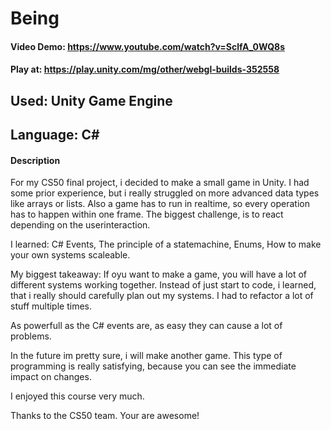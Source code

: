 # Being
#### Video Demo: https://www.youtube.com/watch?v=SclfA_0WQ8s
#### Play at: https://play.unity.com/mg/other/webgl-builds-352558
## Used: Unity Game Engine
## Language: C#

#### Description
For my CS50 final project, i decided to make a small game in Unity. I had some prior experience, but i really struggled on more advanced data types like arrays or lists.
Also a game has to run in realtime, so every operation has to happen within one frame. The biggest challenge, is to react depending on the userinteraction.

I learned:
C# Events,
The principle of a statemachine,
Enums,
How to make your own systems scaleable.

My biggest takeaway:
If oyu want to make a game, you will have a lot of different systems working together.
Instead of just start to code, i learned, that i really should carefully plan out my systems.
I had to refactor a lot of stuff multiple times.

As powerfull as the C# events are, as easy they can cause a lot of problems.

In the future im pretty sure, i will make another game. This type of programming is really satisfying, because you can see the immediate impact on changes.


I enjoyed this course very much.

Thanks to the CS50 team. Your are awesome!
